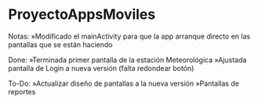 # ProyectoAppsMoviles


Notas:
»Modificado el mainActivity para que la app arranque directo en las pantallas que se están haciendo

Done:
»Terminada primer pantalla de la estación Meteorológica
»Ajustada pantalla de Login a nueva versión
	(falta redondear botón)

To-Do:
»Actualizar diseño de pantallas a la nueva versión
»Pantallas de reportes
